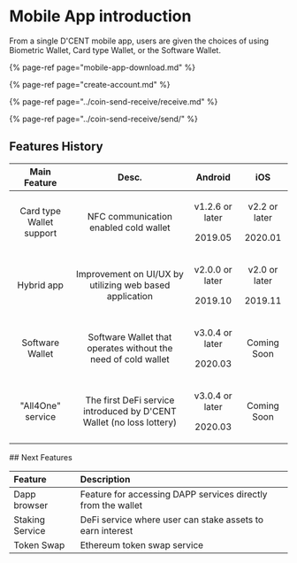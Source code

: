 # Mobile App introduction

From a single D'CENT mobile app, users are given the choices of using Biometric Wallet, Card type Wallet, or the Software Wallet.

{% page-ref page="mobile-app-download.md" %}

{% page-ref page="create-account.md" %}

{% page-ref page="../coin-send-receive/receive.md" %}

{% page-ref page="../coin-send-receive/send/" %}

## Features History

<table>
  <thead>
    <tr>
      <th style="text-align:center">Main Feature</th>
      <th style="text-align:center">Desc.</th>
      <th style="text-align:center">Android</th>
      <th style="text-align:center">iOS</th>
    </tr>
  </thead>
  <tbody>
    <tr>
      <td style="text-align:center">Card type Wallet support</td>
      <td style="text-align:center">NFC communication enabled cold wallet</td>
      <td style="text-align:center">
        <p>v1.2.6 or later</p>
        <p>2019.05</p>
      </td>
      <td style="text-align:center">
        <p>v2.2 or later</p>
        <p>2020.01</p>
      </td>
    </tr>
    <tr>
      <td style="text-align:center">Hybrid app</td>
      <td style="text-align:center">Improvement on UI/UX by utilizing web based application</td>
      <td style="text-align:center">
        <p>v2.0.0 or later</p>
        <p>2019.10</p>
      </td>
      <td style="text-align:center">
        <p>v2.0 or later</p>
        <p>2019.11</p>
      </td>
    </tr>
    <tr>
      <td style="text-align:center">Software Wallet</td>
      <td style="text-align:center">Software Wallet that operates without the need of cold wallet</td>
      <td
      style="text-align:center">
        <p>v3.0.4 or later</p>
        <p>2020.03</p>
        </td>
        <td style="text-align:center">Coming Soon</td>
    </tr>
    <tr>
      <td style="text-align:center">&quot;All4One&quot; service</td>
      <td style="text-align:center">The first DeFi service introduced by D&apos;CENT Wallet (no loss lottery)</td>
      <td
      style="text-align:center">
        <p>v3.0.4 or later</p>
        <p>2020.03</p>
        </td>
        <td style="text-align:center">Coming Soon</td>
    </tr>
  </tbody>
</table>## Next Features

| Feature | Description |
| :--- | :--- |
| Dapp browser | Feature for accessing DAPP services directly from the wallet |
| Staking Service | DeFi service where user can stake assets to earn interest |
| Token Swap | Ethereum token swap service |



